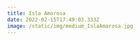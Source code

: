 ```yaml
---
title: Isla Amorosa
date: 2022-02-15T17:49:03.333Z
image: /static/img/medium_IslaAmarosa.jpg
---
```

